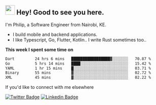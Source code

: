 <h2><img src="https://slackmojis.com/emojis/3643-cool-doge/download" width="30"/> Hey! Good to see you here.</h2>

<p>I'm Philip, a Software Engineer from Nairobi, KE. 

- I build mobile and backend applications.
- I like Typescript, Go, Flutter, Kotlin.. I write Rust sometimes too..</p>

**This week I spent some time on**
<!--START_SECTION:waka-->

```txt
Dart         24 hrs 6 mins   █████████████████▓░░░░░░░   70.87 %
Go           5 hrs 14 mins   ████░░░░░░░░░░░░░░░░░░░░░   15.42 %
YAML         1 hr 15 mins    █░░░░░░░░░░░░░░░░░░░░░░░░   03.71 %
Binary       55 mins         ▓░░░░░░░░░░░░░░░░░░░░░░░░   02.72 %
XML          45 mins         ▓░░░░░░░░░░░░░░░░░░░░░░░░   02.22 %
```

<!--END_SECTION:waka-->

If you'd like to connect with me elsewhere

[![Twitter Badge](https://img.shields.io/badge/-Twitter-1ca0f1?style=flat-square&labelColor=1ca0f1&logo=twitter&logoColor=white&link=https://twitter.com/_diogorodrigues)](https://twitter.com/kimathiphil)  [![Linkedin Badge](https://img.shields.io/badge/-LinkedIn-blue?style=flat-square&logo=Linkedin&logoColor=white&link=https://www.linkedin.com/in/philip-kimathi-2604a9114/)](https://www.linkedin.com/in/philip-kimathi-2604a9114/)

